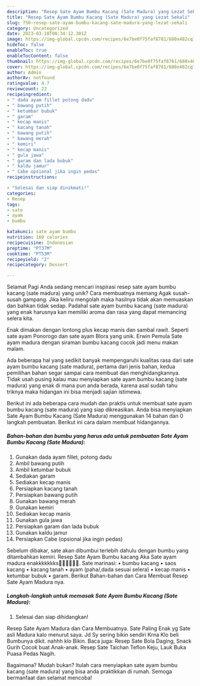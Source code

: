 ```yaml
---
description: "Resep Sate Ayam Bumbu Kacang (Sate Madura) yang Lezat Sekali"
title: "Resep Sate Ayam Bumbu Kacang (Sate Madura) yang Lezat Sekali"
slug: 750-resep-sate-ayam-bumbu-kacang-sate-madura-yang-lezat-sekali
category: Uncategorized
date: 2023-03-10T00:34:12.301Z
image: https://img-global.cpcdn.com/recipes/6e7be0f75faf8781/680x482cq70/sate-ayam-bumbu-kacang-sate-madura-foto-resep-utama.jpg
hideToc: false
enableToc: true
enableTocContent: false
thumbnail: https://img-global.cpcdn.com/recipes/6e7be0f75faf8781/680x482cq70/sate-ayam-bumbu-kacang-sate-madura-foto-resep-utama.jpg
cover: https://img-global.cpcdn.com/recipes/6e7be0f75faf8781/680x482cq70/sate-ayam-bumbu-kacang-sate-madura-foto-resep-utama.jpg
author: Admin
authorAv: notfound
ratingvalue: 4.7
reviewcount: 22
recipeingredient:
- " dada ayam fillet potong dadu"
- " bawang putih"
- " ketumbar bubuk"
- " garam"
- " kecap manis"
- " kacang tanah"
- " bawang putih"
- " bawang merah"
- " kemiri"
- " kecap manis"
- " gula jawa"
- " garam dan lada bubuk"
- " kaldu jamur"
- " Cabe opsional jika ingin pedas"
recipeinstructions:

- "Selesai dan siap dinikmati!"
categories:
- Resep
tags:
- sate
- ayam
- bumbu

katakunci: sate ayam bumbu 
nutrition: 169 calories
recipecuisine: Indonesian
preptime: "PT37M"
cooktime: "PT53M"
recipeyield: "2"
recipecategory: Dessert

---
```



Selamat Pagi Anda sedang mencari inspirasi resep sate ayam bumbu kacang (sate madura) yang unik? Cara membuatnya memang Agak susah-susah gampang. Jika keliru mengolah maka hasilnya tidak akan memuaskan dan bahkan tidak sedap. Padahal sate ayam bumbu kacang (sate madura) yang enak harusnya kan memiliki aroma dan rasa yang dapat memancing selera kita.


Enak dimakan dengan lontong plus kecap manis dan sambal rawit. Seperti sate ayam Ponorogo dan sate ayam Blora yang unik. Erwin Pemula Sate ayam madura dengan siraman bumbu kacang cocok jadi menu makan malam.

Ada beberapa hal yang sedikit banyak mempengaruhi kualitas rasa dari sate ayam bumbu kacang (sate madura), pertama dari jenis bahan, kedua pemilihan bahan segar sampai cara membuat dan menghidangkannya. Tidak usah pusing kalau mau menyiapkan sate ayam bumbu kacang (sate madura) yang enak di mana pun anda berada, karena asal sudah tahu triknya maka hidangan ini bisa menjadi sajian istimewa.


Berikut ini ada beberapa cara mudah dan praktis untuk membuat sate ayam bumbu kacang (sate madura) yang siap dikreasikan. Anda bisa menyiapkan Sate Ayam Bumbu Kacang (Sate Madura) menggunakan 14 bahan dan 0 langkah pembuatan. Berikut ini cara dalam membuat hidangannya.

<!--inarticleads1-->

##### Bahan-bahan dan bumbu yang harus ada untuk pembuatan Sate Ayam Bumbu Kacang (Sate Madura):

1. Gunakan  dada ayam fillet, potong dadu
1. Ambil  bawang putih
1. Ambil  ketumbar bubuk
1. Sediakan  garam
1. Sediakan  kecap manis
1. Persiapkan  kacang tanah
1. Persiapkan  bawang putih
1. Gunakan  bawang merah
1. Gunakan  kemiri
1. Sediakan  kecap manis
1. Gunakan  gula jawa
1. Persiapkan  garam dan lada bubuk
1. Gunakan  kaldu jamur
1. Persiapkan  Cabe (opsional jika ingin pedas)


Sebelum dibakar, sate akan dibumbui terlebih dahulu dengan bumbu yang ditambahkan kemiri. Resep Sate Ayam Bumbu kacang Aka Sate ayam madura enakkkkkkks🍢🍢🍢😋😋😋. Sate marinasi: • bumbu kacang • saos kacang • kacang tanah • ayam (paha/,dada sesuai selera) • kecap manis • ketumbar bubuk • garam. Berikut Bahan-bahan dan Cara Membuat Resep Sate Ayam Madura nya. 

<!--inarticleads2-->

##### Langkah-langkah untuk memasak Sate Ayam Bumbu Kacang (Sate Madura):


1. Selesai dan siap dihidangkan!

Resep Sate Ayam Madura dan Cara Membuatnya. Sate Paling Enak yg Sate asli Madura kalo menurut saya. Jd Sy sering bikin sendiri Krna Klo beli Bumbunya dikit. nahhh klo Bikin. Baca juga: Resep Sate Bola Daging, Snack Gurih Cocok buat Anak-anak. Resep Sate Taichan Teflon Keju, Lauk Buka Puasa Pedas Nagih. 

Bagaimana? Mudah bukan? Itulah cara menyiapkan sate ayam bumbu kacang (sate madura) yang bisa anda praktikkan di rumah. Semoga bermanfaat dan selamat mencoba!
